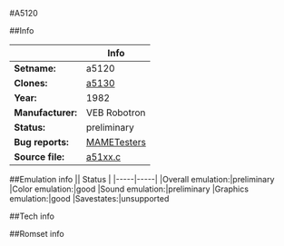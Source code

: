#A5120

##Info

||Info|
|-----|-----|
|**Setname:**|a5120
|**Clones:**|[a5130](a5130.md)
|**Year:**|1982
|**Manufacturer:**|VEB Robotron
|**Status:**|preliminary
|**Bug reports:**|[MAMETesters](http://mametesters.org/view_all_set.php?type=1&temporary=y&search=a51xx.c)
|**Source file:**|[a51xx.c](https://github.com/mamedev/mame/blob/master/src/mess/drivers/a51xx.c)

##Emulation info
|| Status |
|-----|-----|
|Overall emulation:|preliminary
|Color emulation:|good
|Sound emulation:|preliminary
|Graphics emulation:|good
|Savestates:|unsupported

##Tech info

##Romset info

<!--- START OF EDITED COMMENT DO NOT TOUCH TEXT ABOVE-->
